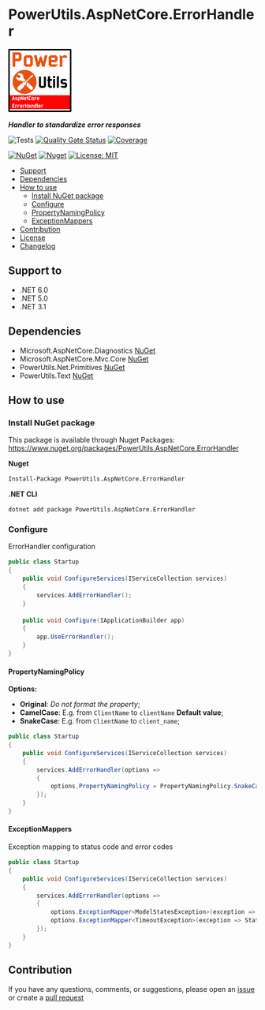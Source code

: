 # PowerUtils.AspNetCore.ErrorHandler

![Logo](https://raw.githubusercontent.com/TechNobre/PowerUtils.AspNetCore.ErrorHandler/main/assets/logo/logo_128x128.png)

***Handler to standardize error responses***

![Tests](https://github.com/TechNobre/PowerUtils.AspNetCore.ErrorHandler/actions/workflows/test-project.yml/badge.svg)
[![Quality Gate Status](https://sonarcloud.io/api/project_badges/measure?project=TechNobre_PowerUtils.AspNetCore.ErrorHandler&metric=alert_status)](https://sonarcloud.io/summary/new_code?id=TechNobre_PowerUtils.AspNetCore.ErrorHandler)
[![Coverage](https://sonarcloud.io/api/project_badges/measure?project=TechNobre_PowerUtils.AspNetCore.ErrorHandler&metric=coverage)](https://sonarcloud.io/summary/new_code?id=TechNobre_PowerUtils.AspNetCore.ErrorHandler)

[![NuGet](https://img.shields.io/nuget/v/PowerUtils.AspNetCore.ErrorHandler.svg)](https://www.nuget.org/packages/PowerUtils.AspNetCore.ErrorHandler)
[![Nuget](https://img.shields.io/nuget/dt/PowerUtils.AspNetCore.ErrorHandler.svg)](https://www.nuget.org/packages/PowerUtils.AspNetCore.ErrorHandler)
[![License: MIT](https://img.shields.io/github/license/TechNobre/PowerUtils.AspNetCore.ErrorHandler.svg)](https://github.com/TechNobre/PowerUtils.AspNetCore.ErrorHandler/blob/main/LICENSE)


- [Support](#support-to)
- [Dependencies](#dependencies)
- [How to use](#how-to-use)
  - [Install NuGet package](#Installation)
  - [Configure](#ErrorHandler.Configure)
  - [PropertyNamingPolicy](#ErrorHandler.PropertyNamingPolicy)
  - [ExceptionMappers](#ErrorHandler.ExceptionMappers)
- [Contribution](#contribution)
- [License](./LICENSE)
- [Changelog](./CHANGELOG.md)



## Support to <a name="support-to"></a>
- .NET 6.0
- .NET 5.0
- .NET 3.1



## Dependencies <a name="dependencies"></a>

- Microsoft.AspNetCore.Diagnostics [NuGet](https://www.nuget.org/packages/Microsoft.AspNetCore.Diagnostics/)
- Microsoft.AspNetCore.Mvc.Core [NuGet](https://www.nuget.org/packages/Microsoft.AspNetCore.Mvc.Core/)
- PowerUtils.Net.Primitives [NuGet](https://www.nuget.org/packages/PowerUtils.Net.Primitives/)
- PowerUtils.Text [NuGet](https://www.nuget.org/packages/PowerUtils.Text/)



## How to use <a name="how-to-use"></a>

### Install NuGet package <a name="Installation"></a>
This package is available through Nuget Packages: https://www.nuget.org/packages/PowerUtils.AspNetCore.ErrorHandler

**Nuget**
```bash
Install-Package PowerUtils.AspNetCore.ErrorHandler
```

**.NET CLI**
```
dotnet add package PowerUtils.AspNetCore.ErrorHandler
```

### Configure <a name="ErrorHandler.Configure"></a>

ErrorHandler configuration

```csharp
public class Startup
{
    public void ConfigureServices(IServiceCollection services)
    {
        services.AddErrorHandler();
    }

    public void Configure(IApplicationBuilder app)
    {
        app.UseErrorHandler();
    }
}
```


#### PropertyNamingPolicy <a name="ErrorHandler.PropertyNamingPolicy"></a>
**Options:**
- **Original**: _Do not format the property_;
- **CamelCase**: E.g. from `ClientName` to `clientName` **Default value**;
- **SnakeCase**: E.g. from `ClientName` to `client_name`;

```csharp
public class Startup
{
    public void ConfigureServices(IServiceCollection services)
    {
        services.AddErrorHandler(options =>
        {
            options.PropertyNamingPolicy = PropertyNamingPolicy.SnakeCase;
        });
    }
}
```


#### ExceptionMappers <a name="ErrorHandler.ExceptionMappers"></a>
Exception mapping to status code and error codes

```csharp
public class Startup
{
    public void ConfigureServices(IServiceCollection services)
    {
        services.AddErrorHandler(options =>
        {
            options.ExceptionMapper<ModelStatesException>(exception => (exception.Status, exception.Errors));
            options.ExceptionMapper<TimeoutException>(exception => StatusCodes.Status504GatewayTimeout);
        });
    }
}
```



## Contribution <a name="contribution"></a>

If you have any questions, comments, or suggestions, please open an [issue](https://github.com/TechNobre/PowerUtils.AspNetCore.ErrorHandler/issues/new/choose) or create a [pull request](https://github.com/TechNobre/PowerUtils.AspNetCore.ErrorHandler/compare)